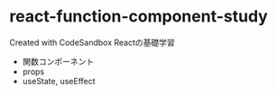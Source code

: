 # react-function-component-study
Created with CodeSandbox
Reactの基礎学習
- 関数コンポーネント
- props
- useState, useEffect
